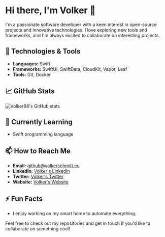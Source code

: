 # Hi there, I'm Volker 👋

I'm a passionate software developer with a keen interest in open-source projects and innovative technologies. I love exploring new tools and frameworks, and I'm always excited to collaborate on interesting projects.

## 🔧 Technologies & Tools

- **Languages:** Swift
- **Frameworks:** SwiftUI, SwiftData, CloudKit, Vapor, Leaf
- **Tools:** Git, Docker

## 📈 GitHub Stats

![Volker88's GitHub stats](https://github-readme-stats.vercel.app/api?username=Volker88&show_icons=true&theme=radical&hide=prs&count_private=true&include_all_commits=true&title_color=ff5e00)

## 🌱 Currently Learning

- Swift programming language

## 📫 How to Reach Me

- **Email:** github@volkerschmitt.eu
- **LinkedIn:** [Volker's LinkedIn](https://www.linkedin.com/in/volker-schmitt-15989091)
- **Twitter:** [Volker's Twitter](https://x.com/vschmitt88)
- **Website:** [Volker's Website](https://apps.volkerschmitt.eu)

## ⚡ Fun Facts

- I enjoy working on my smart home to automate everything.

Feel free to check out my repositories and get in touch if you'd like to collaborate on something cool!

<!--
**Volker88/Volker88** is a ✨ _special_ ✨ repository because its `README.md` (this file) appears on your GitHub profile.
-->
